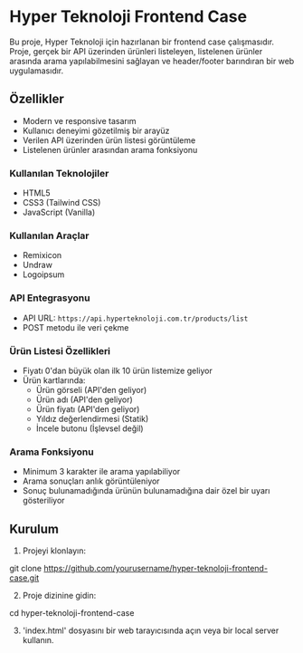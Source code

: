 # Hyper Teknoloji Frontend Case

Bu proje, Hyper Teknoloji için hazırlanan bir frontend case çalışmasıdır. Proje, gerçek bir API üzerinden ürünleri listeleyen, listelenen ürünler arasında arama yapılabilmesini sağlayan ve header/footer barındıran bir web uygulamasıdır.

## Özellikler

-   Modern ve responsive tasarım
-   Kullanıcı deneyimi gözetilmiş bir arayüz
-   Verilen API üzerinden ürün listesi görüntüleme
-   Listelenen ürünler arasından arama fonksiyonu

### Kullanılan Teknolojiler

-   HTML5
-   CSS3 (Tailwind CSS)
-   JavaScript (Vanilla)

### Kullanılan Araçlar

-   Remixicon
-   Undraw
-   Logoipsum

### API Entegrasyonu

-   API URL: `https://api.hyperteknoloji.com.tr/products/list`
-   POST metodu ile veri çekme

### Ürün Listesi Özellikleri

-   Fiyatı 0'dan büyük olan ilk 10 ürün listemize geliyor
-   Ürün kartlarında:
    -   Ürün görseli (API'den geliyor)
    -   Ürün adı (API'den geliyor)
    -   Ürün fiyatı (API'den geliyor)
    -   Yıldız değerlendirmesi (Statik)
    -   İncele butonu (İşlevsel değil)

### Arama Fonksiyonu

-   Minimum 3 karakter ile arama yapılabiliyor
-   Arama sonuçları anlık görüntüleniyor
-   Sonuç bulunamadığında ürünün bulunamadığına dair özel bir uyarı gösteriliyor

## Kurulum

1. Projeyi klonlayın:

git clone https://github.com/yourusername/hyper-teknoloji-frontend-case.git

2. Proje dizinine gidin:

cd hyper-teknoloji-frontend-case

3. 'index.html' dosyasını bir web tarayıcısında açın veya bir local server kullanın.
